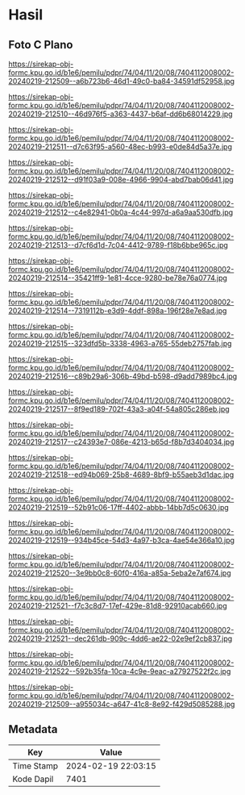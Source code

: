 # Hasil

## Foto C Plano

https://sirekap-obj-formc.kpu.go.id/b1e6/pemilu/pdpr/74/04/11/20/08/7404112008002-20240219-212509--a6b723b6-46d1-49c0-ba84-34591df52958.jpg

https://sirekap-obj-formc.kpu.go.id/b1e6/pemilu/pdpr/74/04/11/20/08/7404112008002-20240219-212510--46d976f5-a363-4437-b6af-dd6b68014229.jpg

https://sirekap-obj-formc.kpu.go.id/b1e6/pemilu/pdpr/74/04/11/20/08/7404112008002-20240219-212511--d7c63f95-a560-48ec-b993-e0de84d5a37e.jpg

https://sirekap-obj-formc.kpu.go.id/b1e6/pemilu/pdpr/74/04/11/20/08/7404112008002-20240219-212512--d91f03a9-008e-4966-9904-abd7bab06d41.jpg

https://sirekap-obj-formc.kpu.go.id/b1e6/pemilu/pdpr/74/04/11/20/08/7404112008002-20240219-212512--c4e82941-0b0a-4c44-997d-a6a9aa530dfb.jpg

https://sirekap-obj-formc.kpu.go.id/b1e6/pemilu/pdpr/74/04/11/20/08/7404112008002-20240219-212513--d7cf6d1d-7c04-4412-9789-f18b6bbe965c.jpg

https://sirekap-obj-formc.kpu.go.id/b1e6/pemilu/pdpr/74/04/11/20/08/7404112008002-20240219-212514--35421ff9-1e81-4cce-9280-be78e76a0774.jpg

https://sirekap-obj-formc.kpu.go.id/b1e6/pemilu/pdpr/74/04/11/20/08/7404112008002-20240219-212514--7319112b-e3d9-4ddf-898a-196f28e7e8ad.jpg

https://sirekap-obj-formc.kpu.go.id/b1e6/pemilu/pdpr/74/04/11/20/08/7404112008002-20240219-212515--323dfd5b-3338-4963-a765-55deb2757fab.jpg

https://sirekap-obj-formc.kpu.go.id/b1e6/pemilu/pdpr/74/04/11/20/08/7404112008002-20240219-212516--c89b29a6-306b-49bd-b598-d9add7989bc4.jpg

https://sirekap-obj-formc.kpu.go.id/b1e6/pemilu/pdpr/74/04/11/20/08/7404112008002-20240219-212517--8f9ed189-702f-43a3-a04f-54a805c286eb.jpg

https://sirekap-obj-formc.kpu.go.id/b1e6/pemilu/pdpr/74/04/11/20/08/7404112008002-20240219-212517--c24393e7-086e-4213-b65d-f8b7d3404034.jpg

https://sirekap-obj-formc.kpu.go.id/b1e6/pemilu/pdpr/74/04/11/20/08/7404112008002-20240219-212518--ed94b069-25b8-4689-8bf9-b55aeb3d1dac.jpg

https://sirekap-obj-formc.kpu.go.id/b1e6/pemilu/pdpr/74/04/11/20/08/7404112008002-20240219-212519--52b91c06-17ff-4402-abbb-14bb7d5c0630.jpg

https://sirekap-obj-formc.kpu.go.id/b1e6/pemilu/pdpr/74/04/11/20/08/7404112008002-20240219-212519--934b45ce-54d3-4a97-b3ca-4ae54e366a10.jpg

https://sirekap-obj-formc.kpu.go.id/b1e6/pemilu/pdpr/74/04/11/20/08/7404112008002-20240219-212520--3e9bb0c8-60f0-416a-a85a-5eba2e7af674.jpg

https://sirekap-obj-formc.kpu.go.id/b1e6/pemilu/pdpr/74/04/11/20/08/7404112008002-20240219-212521--f7c3c8d7-17ef-429e-81d8-92910acab660.jpg

https://sirekap-obj-formc.kpu.go.id/b1e6/pemilu/pdpr/74/04/11/20/08/7404112008002-20240219-212521--dec261db-909c-4dd6-ae22-02e9ef2cb837.jpg

https://sirekap-obj-formc.kpu.go.id/b1e6/pemilu/pdpr/74/04/11/20/08/7404112008002-20240219-212522--592b35fa-10ca-4c9e-9eac-a27927522f2c.jpg

https://sirekap-obj-formc.kpu.go.id/b1e6/pemilu/pdpr/74/04/11/20/08/7404112008002-20240219-212509--a955034c-a647-41c8-8e92-f429d5085288.jpg


## Metadata

| Key        | Value               |
| ---------- | ------------------- |
| Time Stamp | 2024-02-19 22:03:15 |
| Kode Dapil | 7401                |



